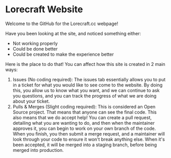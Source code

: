 # Lorecraft Website

Welcome to the GitHub for the Lorecraft.cc webpage!

Have you been looking at the site, and noticed something either:
- Not working properly
- Could be done better
- Could be created to make the experience better

Here is the place to do that! You can affect how this site is created in 2 main ways:

1. Issues (No coding required): The issues tab essentially allows you to put in a ticket for what you would like to see come to the website. By doing this, you allow us to know what you want, and we can continue to ask you questions, and you can track the progress of what we are doing about your ticket.
2. Pulls & Merges (Slight coding required): This is considered an Open Source project. That means that anyone can see the final code. This also means that we do accept help! You can create a pull request, detailing what you are wanting to do, and then when the maintainer approves it, you can begin to work on your own branch of the code. When you finish, you then submit a merge request, and a maintainer will look through your code to ensure it won't break anything else. When it's been accepted, it will be merged into a staging branch, before being merged into production.
